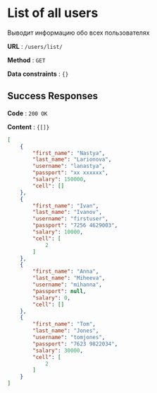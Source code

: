 # List of all users

Выводит информацию обо всех пользователях

**URL** : `/users/list/`

**Method** : `GET`

**Data constraints** : `{}`

## Success Responses

**Code** : `200 OK`

**Content** : `{[]}`

```json
[
    {
        "first_name": "Nastya",
        "last_name": "Larionova",
        "username": "lanastya",
        "passport": "xx xxxxxx",
        "salary": 150000,
        "cell": []
    },
    {
        "first_name": "Ivan",
        "last_name": "Ivanov",
        "username": "firstuser",
        "passport": "7256 4629003",
        "salary": 10000,
        "cell": [
            2
        ]
    },
    {
        "first_name": "Anna",
        "last_name": "Miheeva",
        "username": "mihanna",
        "passport": null,
        "salary": 0,
        "cell": []
    },
    {
        "first_name": "Tom",
        "last_name": "Jones",
        "username": "tomjones",
        "passport": "7623 9822034",
        "salary": 30000,
        "cell": [
            2
        ]
    }
]
```